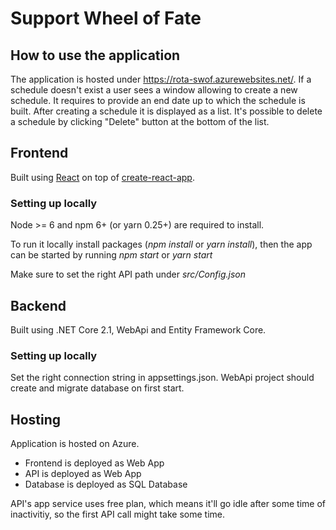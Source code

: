 # Support Wheel of Fate

## How to use the application
The application is hosted under https://rota-swof.azurewebsites.net/. If a schedule doesn't exist a user sees a window allowing to create a new schedule. It requires to provide an end date up to which the schedule is built. After creating a schedule it is displayed as a list. It's possible to delete a schedule by clicking "Delete" button at the bottom of the list.

## Frontend
Built using [React](https://reactjs.org/) on top of [create-react-app](https://github.com/facebook/create-react-app).
### Setting up locally
Node >= 6 and npm 6+ (or yarn 0.25+) are required to install.

To run it locally install packages (*npm install* or *yarn install*), then the app can be started by running *npm start* or *yarn start*

Make sure to set the right API path under *src/Config.json*

## Backend
Built using .NET Core 2.1, WebApi and Entity Framework Core.

### Setting up locally
Set the right connection string in appsettings.json. WebApi project should create and migrate database on first start.

## Hosting
Application is hosted on Azure.
* Frontend is deployed as Web App
* API is deployed as Web App
* Database is deployed as SQL Database

API's app service uses free plan, which means it'll go idle after some time of inactivitiy, so the first API call might take some time.
